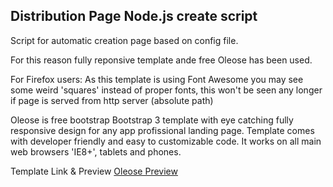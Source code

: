 ## Distribution Page Node.js create script

Script for automatic creation page based on config file.

For this reason fully reponsive template ande free Oleose has been used. 

For Firefox users:
As this template is using Font Awesome you may see some weird 'squares' instead of proper fonts,  this won't be seen any longer if page is served from http server (absolute path)


Oleose is free bootstrap Bootstrap 3 template with eye catching fully responsive design for any app profissional landing page. Template comes with developer friendly and easy to customizable code. It works on all main web browsers 'IE8+', tablets and phones.

Template Link & Preview [Oleose Preview](http://www.scoopthemes.com/templates/Oleose-Theme/)

